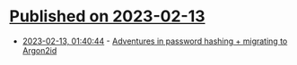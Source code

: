 # [Published on 2023-02-13](index.md)

* [2023-02-13, 01:40:44](https://lobste.rs/s/grhaov/adventures_password_hashing_migrating) - [Adventures in password hashing + migrating to Argon2id](https://brandur.org/fragments/password-hashing)
